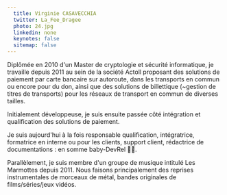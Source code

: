 ```yaml
---
  title: Virginie CASAVECCHIA
  twitter: La_Fee_Dragee
  photo: 24.jpg
  linkedin: none
  keynotes: false
  sitemap: false
---
```

Diplômée en 2010 d'un Master de cryptologie et sécurité informatique, je travaille depuis 2011 au sein de la société Actoll proposant des solutions de paiement par carte bancaire sur autoroute, dans les transports en commun ou encore pour du don, ainsi que des solutions de billettique (~gestion de titres de transports) pour les réseaux de transport en commun de diverses tailles.  

Initialement développeuse, je suis ensuite passée côté intégration et qualification des solutions de paiement.  

Je suis aujourd'hui à la fois responsable qualification, intégratrice, formatrice en interne ou pour les clients, support client, rédactrice de documentations : en somme baby-DevRel  🦄🥑.  

Parallèlement, je suis membre d'un groupe de musique intitulé Les Marmottes depuis 2011. Nous faisons principalement des reprises instrumentales de morceaux de métal, bandes originales de films/séries/jeux vidéos.  
